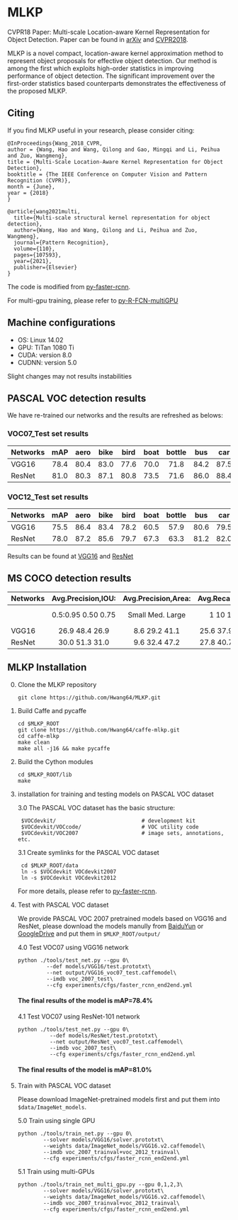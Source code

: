 # MLKP
CVPR18 Paper: Multi-scale Location-aware Kernel Representation for Object Detection. Paper can be found in [arXiv](https://arxiv.org/abs/1804.00428) and [CVPR2018](http://openaccess.thecvf.com/content_cvpr_2018/papers/Wang_Multi-Scale_Location-Aware_Kernel_CVPR_2018_paper.pdf).

MLKP is a novel compact, location-aware kernel approximation method to represent object proposals for effective object detection. Our method is among the first which exploits high-order statistics in improving performance of object detection. The significant improvement over the first-order statistics based counterparts demonstrates the effectiveness of the proposed MLKP.

## Citing 
If you find MLKP useful in your research, please consider citing:
```
@InProceedings{Wang_2018_CVPR,
author = {Wang, Hao and Wang, Qilong and Gao, Mingqi and Li, Peihua and Zuo, Wangmeng},
title = {Multi-Scale Location-Aware Kernel Representation for Object Detection},
booktitle = {The IEEE Conference on Computer Vision and Pattern Recognition (CVPR)},
month = {June},
year = {2018}
}
```
```
@article{wang2021multi,
  title={Multi-scale structural kernel representation for object detection},
  author={Wang, Hao and Wang, Qilong and Li, Peihua and Zuo, Wangmeng},
  journal={Pattern Recognition},
  volume={110},
  pages={107593},
  year={2021},
  publisher={Elsevier}
}
```

The code is modified from [py-faster-rcnn](https://github.com/rbgirshick/py-faster-rcnn). 

For multi-gpu training, please refer to [py-R-FCN-multiGPU](https://github.com/bharatsingh430/py-R-FCN-multiGPU/)

## Machine configurations

- OS: Linux 14.02
- GPU: TiTan 1080 Ti
- CUDA: version 8.0
- CUDNN: version 5.0

Slight changes may not results instabilities

## PASCAL VOC detection results

   We have re-trained our networks and the results are refreshed as belows:
   
   ### VOC07_Test set results
   
Networks | mAP |aero|bike|bird|boat|bottle| bus| car| cat|chair| cow|table| dog|horse|mbike|person|plant|sheep|sofa|train|tv |
---------|:---:|:--:|:--:|:--:|:--:|:----:|:--:|:--:|:--:|:---:|:--:|:---:|:--:|:---:|:---:|:----:|:---:|:---:|:--:|:---:|:-:|
  VGG16  | 78.4|80.4|83.0|77.6|70.0| 71.8 |84.2|87.5|86.7| 67.0|83.1| 70.3|84.9| 85.5| 81.9| 79.2 | 52.6| 79.7|79.6|81.7|81.4|     
  ResNet | 81.0|80.3|87.1|80.8|73.5| 71.6 |86.0|88.4|88.8| 66.9|86.2| 72.8|88.7| 87.4| 86.7| 84.3 | 56.7| 84.9|81.0|86.7|81.7|   

   ### VOC12_Test set results
   
Networks | mAP |aero|bike|bird|boat|bottle| bus| car| cat|chair| cow|table| dog|horse|mbike|person|plant|sheep|sofa|train|tv |
---------|:---:|:--:|:--:|:--:|:--:|:----:|:--:|:--:|:--:|:---:|:--:|:---:|:--:|:---:|:---:|:----:|:---:|:---:|:--:|:---:|:-:|
  VGG16  | 75.5|86.4|83.4|78.2|60.5| 57.9 |80.6|79.5|91.2| 56.4|81.0| 58.6|91.3| 84.4| 84.3| 83.5 | 56.5|77.8|67.5|83.9|67.4|
  ResNet | 78.0|87.2|85.6|79.7|67.3| 63.3 |81.2|82.0|92.9| 60.2|82.1| 61.0|91.2| 84.7| 86.6| 85.5 | 60.6|80.8|69.5|85.8|72.4|
  
  Results can be found at [VGG16](http://host.robots.ox.ac.uk:8080/anonymous/TENHEH.html) and [ResNet](http://host.robots.ox.ac.uk:8080/anonymous/NF0WFQ.html)
  
## MS COCO detection results

Networks | Avg.Precision,IOU: | Avg.Precision,Area: |  Avg.Recal,#Det:  |    Avg.Recal,Area:  | 
|--------|:------------------:|:-------------------:|:-----------------:|:-------------------:|
|        |0.5:0.95  0.50  0.75| Small   Med.  Large |   1    10     100 | Small   Med.  Large |
  VGG16  |  26.9    48.4  26.9|  8.6    29.2   41.1 | 25.6  37.9   38.9 |  16.0   44.1   59.0 |
  ResNet |  30.0    51.3  31.0|  9.6    32.4   47.2 | 27.8  40.7   41.7 |  16.4   46.8   65.1 |  
## MLKP Installation 

0. Clone the MLKP repository
    ```
    git clone https://github.com/Hwang64/MLKP.git
    ```
1. Build Caffe and pycaffe

    ```
    cd $MLKP_ROOT
    git clone https://github.com/Hwang64/caffe-mlkp.git
    cd caffe-mlkp
    make clean
    make all -j16 && make pycaffe
    ```

2. Build the Cython modules
    ```
    cd $MLKP_ROOT/lib
    make
    ```
    
3. installation for training and testing models on PASCAL VOC dataset

    3.0 The PASCAL VOC dataset has the basic structure:
    
        $VOCdevkit/                           # development kit
        $VOCdevkit/VOCcode/                   # VOC utility code
        $VOCdevkit/VOC2007                    # image sets, annotations, etc.
        
    3.1 Create symlinks for the PASCAL VOC dataset
    
        cd $MLKP_ROOT/data
        ln -s $VOCdevkit VOCdevkit2007
        ln -s $VOCdevkit VOCdevkit2012
    
    For more details, please refer to [py-faster-rcnn](https://github.com/rbgirshick/py-faster-rcnn). 

 4. Test with PASCAL VOC dataset

     We provide PASCAL VOC 2007 pretrained models based on VGG16 and ResNet, please download the models manully from [BaiduYun](https://pan.baidu.com/s/1HgxsixN674ZfGE-9lm77KQ) or [GoogleDrive](https://drive.google.com/open?id=1ojzX0FeIUFe8IfaeY6tbmai_usu9-0TF) and put them in `$MLKP_ROOT/output/`
   
     4.0 Test VOC07 using VGG16 network
      ```
      python ./tools/test_net.py --gpu 0\
               --def models/VGG16/test.prototxt\
               --net output/VGG16_voc07_test.caffemodel\
               --imdb voc_2007_test\
               --cfg experiments/cfgs/faster_rcnn_end2end.yml
      ```
      #### The final results of the model is mAP=78.4%
   
     4.1 Test VOC07 using ResNet-101 network   
      ```
      python ./tools/test_net.py --gpu 0\
                --def models/ResNet/test.prototxt\
                --net output/ResNet_voc07_test.caffemodel\
                --imdb voc_2007_test\
                --cfg experiments/cfgs/faster_rcnn_end2end.yml
      ```
      #### The final results of the model is mAP=81.0%
      
 5. Train with PASCAL VOC dataset
  
     Please download ImageNet-pretrained models first and put them into `$data/ImageNet_models`.
     
     5.0 Train using single GPU
     ```
     python ./tools/train_net.py --gpu 0\ 
             --solver models/VGG16/solver.prototxt\
             --weights data/ImageNet_models/VGG16.v2.caffemodel\
             --imdb voc_2007_trainval+voc_2012_trainval\ 
             --cfg experiments/cfgs/faster_rcnn_end2end.yml 
     ```
     
     5.1 Train using multi-GPUs
     ```
     python ./tools/train_net_multi_gpu.py --gpu 0,1,2,3\
             --solver models/VGG16/solver.prototxt\
             --weights data/ImageNet_models/VGG16.v2.caffemodel\
             --imdb voc_2007_trainval+voc_2012_trainval\
             --cfg experiments/cfgs/faster_rcnn_end2end.yml      
     ```

